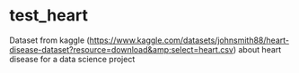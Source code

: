 # test_heart
Dataset from kaggle (https://www.kaggle.com/datasets/johnsmith88/heart-disease-dataset?resource=download&amp;select=heart.csv) about heart disease for a data science project
